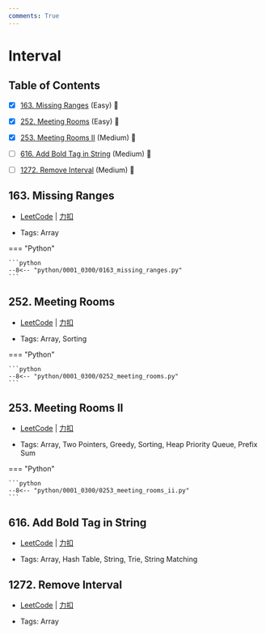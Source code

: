 ```yaml
---
comments: True
---
```


# Interval

## Table of Contents

- [x] [163. Missing Ranges](#163-missing-ranges) (Easy) 👑
- [x] [252. Meeting Rooms](#252-meeting-rooms) (Easy) 👑
- [x] [253. Meeting Rooms II](#253-meeting-rooms-ii) (Medium) 👑
- [ ] [616. Add Bold Tag in String](#616-add-bold-tag-in-string) (Medium) 👑
- [ ] [1272. Remove Interval](#1272-remove-interval) (Medium) 👑


## 163. Missing Ranges

-    [LeetCode](https://leetcode.com/problems/missing-ranges/) | [力扣](https://leetcode.cn/problems/missing-ranges/)

-   Tags: Array

=== "Python"

    ```python
    --8<-- "python/0001_0300/0163_missing_ranges.py"
    ```



## 252. Meeting Rooms

-    [LeetCode](https://leetcode.com/problems/meeting-rooms/) | [力扣](https://leetcode.cn/problems/meeting-rooms/)

-   Tags: Array, Sorting

=== "Python"

    ```python
    --8<-- "python/0001_0300/0252_meeting_rooms.py"
    ```



## 253. Meeting Rooms II

-    [LeetCode](https://leetcode.com/problems/meeting-rooms-ii/) | [力扣](https://leetcode.cn/problems/meeting-rooms-ii/)

-   Tags: Array, Two Pointers, Greedy, Sorting, Heap Priority Queue, Prefix Sum

=== "Python"

    ```python
    --8<-- "python/0001_0300/0253_meeting_rooms_ii.py"
    ```



## 616. Add Bold Tag in String

-    [LeetCode](https://leetcode.com/problems/add-bold-tag-in-string/) | [力扣](https://leetcode.cn/problems/add-bold-tag-in-string/)

-   Tags: Array, Hash Table, String, Trie, String Matching



## 1272. Remove Interval

-    [LeetCode](https://leetcode.com/problems/remove-interval/) | [力扣](https://leetcode.cn/problems/remove-interval/)

-   Tags: Array



